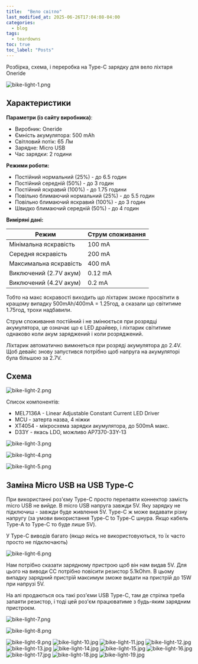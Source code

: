 ```yaml
---
title:  "Вело світло"
last_modified_at: 2025-06-26T17:04:08-04:00
categories: 
  - blog
tags:
  - teardowns
toc: true
toc_label: "Posts"
---
```


Розбірка, схема, і переробка на Type-C зарядку для вело ліхтаря Oneride

![bike-light-1.png](/assets/resources/bike-light-1.png)

## Характеристики
**Параметри **(із сайту виробника**)**:

- Виробник: Oneride
- Ємність акумулятора: 500 mAh
- Світловий потік: 65 Лм
- Зарядне: Micro USB
- Час зарядки: 2 години

**Режими роботи:**

- Постійний нормальний (25%) - до 6.5 годин
- Постійний середній (50%) - до 3 годин
- Постійний яскравий (100%) - до 1.75 години
- Повільно блимаючий нормальний (25%) - до 5.5 годин
- Повільно блимаючий яскравий (100%) - до 3 годин
- Швидко блимаючий середній (50%) - до 4 годин

**Виміряні дані:**

| Режим | Струм споживання |
| --- | --- |
| Мінімальна яскравість | 100 mA |
| Середня яскравість | 200 mA |
| Максимальна яскравість | 400 mA |
| Виключений (2.7V акум) | 0.12 mA |
| Виключений (4.2V акум) | 0.2 mA |

Тобто на макс яскравості виходить що ліхтарик зможе просвітити в кращому випадку 500mAh/400mA = 1.25год, а сказали що світитиме 1.75год, трохи надбавили.

Струм споживання постійний і не змінюється при розрядці акумулятора, це означає що є LED драйвер, і ліхтарик світитиме однаково коли акум заряджений і коли розряджений.

Ліхтарик автоматично вимкнеться при розряді акумулятора до 2.4V. Щоб девайс знову запустився потрібно щоб напруга на акумуляторі була більшою за 2.7V.

## Схема

![bike-light-2.png](/assets/resources/bike-light-2.png)

Список компонентів:

- MEL7136A - Linear Adjustable Constant Current LED Driver
- MCU - затерта назва, 4 ніжки
- XT4054 - мікросхема зарядки акумулятора, до 500mA макс.
- D33Y - якась LDO, можливо AP7370-33Y-13

![bike-light-3.png](/assets/resources/bike-light-3.png)

![bike-light-4.png](/assets/resources/bike-light-4.png)

![bike-light-5.png](/assets/resources/bike-light-5.png)

## Заміна Micro USB на USB Type-C

При використанні роз'єму Type-C просто перепаяти коннектор замість micro USB не вийде. В micro USB напруга завжди 5V. Яку зарядку не підключиш - завжди буде живлення 5V. Type-C ж може видавати різну напругу (за умови використання Type-C to Type-C шнура. Якщо кабель Type-A to Type-C то буде лише 5V).

У Type-C виводів багато (якщо якісь не використовуються, то їх часто просто не підключають)

![bike-light-6.png](/assets/resources/bike-light-6.png)

Нам потрібно сказати зарядному пристрою щоб він нам видав 5V. Для цього на виводи CC потрібно повісити резистор 5.1kOhm. В цьому випадку зарядний пристрій максимум зможе видати на пристрій до 15W при напрузі 5V. 

На алі продаються ось такі роз'єми USB Type-C, там де стрілка треба запаяти резистор, і тоді цей роз'єм працюватиме з будь-яким зарядним пристроєм.


![bike-light-7.png](/assets/resources/bike-light-7.png)

![bike-light-8.png](/assets/resources/bike-light-8.png)

![bike-light-9.png](/assets/resources/bike-light-9.png)
![bike-light-10.jpg](/assets/resources/bike-light-10.jpg)
![bike-light-11.jpg](/assets/resources/bike-light-11.jpg)
![bike-light-12.jpg](/assets/resources/bike-light-12.jpg)
![bike-light-13.jpg](/assets/resources/bike-light-13.jpg)
![bike-light-14.jpg](/assets/resources/bike-light-14.jpg)
![bike-light-15.jpg](/assets/resources/bike-light-15.jpg)
![bike-light-16.jpg](/assets/resources/bike-light-16.jpg)
![bike-light-17.jpg](/assets/resources/bike-light-17.jpg)
![bike-light-18.jpg](/assets/resources/bike-light-18.jpg)
![bike-light-19.jpg](/assets/resources/bike-light-19.jpg)